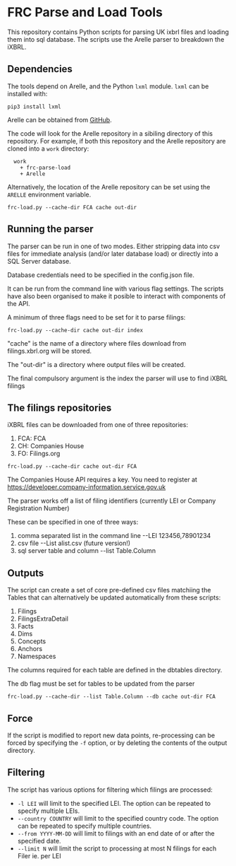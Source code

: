 # FRC Parse and Load Tools

This repository contains Python scripts for parsing UK ixbrl files and loading
them into sql database. The scripts use the Arelle parser to breakdown the iXBRL.

## Dependencies

The tools depend on Arelle, and the Python `lxml` module.  `lxml` can
be installed with:

```
pip3 install lxml
```

Arelle can be obtained from [GitHub](https://github.com/Arelle/Arelle).

The code will look for the Arelle repository in a sibiling directory of this
repository.  For example, if both this repository and the Arelle repository are
cloned into a `work` directory:

```
  work
    + frc-parse-load
    + Arelle
```

Alternatively, the location of the Arelle repository can be set using the
`ARELLE` environment variable.

```
frc-load.py --cache-dir FCA cache out-dir
```

## Running the parser

The parser can be run in one of two modes. Either stripping data into csv files for
immediate analysis (and/or later database load) or directly into a SQL Server database.

Database credentials need to be specified in the config.json file.

It can be run from the command line with various flag settings. The scripts have also
been organised to make it posible to interact with components of the API.

A minimum of three flags need to be set for it to parse filings:

```
frc-load.py --cache-dir cache out-dir index
```

"cache" is the name of a directory where files download from filings.xbrl.org will be stored.

The "out-dir" is a directory where output files will be created.

The final compulsory argument is the index the parser will use to find iXBRL filings


## The filings repositories

iXBRL files can be downloaded from one of three repositories:

1. FCA: FCA
2. CH: Companies House
3. FO: Filings.org

```
frc-load.py --cache-dir cache out-dir FCA
```

The Companies House API requires a key. You need to register at <https://developer.company-information.service.gov.uk>

The parser works off a list of filing identifiers (currently LEI or Company Registration Number)

These can be specified in one of three ways:

1. comma separated list in the command line --LEI 123456,78901234
2. csv file --List alist.csv (future version!)
3. sql server table and column --list Table.Column



## Outputs

The script can create a set of core pre-defined csv files matchiing the Tables that can alternatively be
updated automatically from these scripts:

1. Filings
2. FilingsExtraDetail
3. Facts
4. Dims
5. Concepts
6. Anchors
7. Namespaces

The columns required for each table are defined in the dbtables directory.

The db flag must be set for tables to be updated from the parser

```
frc-load.py --cache-dir --list Table.Column --db cache out-dir FCA
```

## Force

If the script is modified to report new data points, re-processing can be
forced by specifying the `-f` option, or by deleting the contents of the output
directory.

## Filtering

The script has various options for filtering which filings are processed:

* `-l LEI` will limit to the specified LEI.  The option can be repeated to
  specify multiple LEIs.
* `--country COUNTRY` will limit to the specified country code.  The option can be repeated to specify multiple countries.
* `--from YYYY-MM-DD` will limit to filings with an end date of or after the specified date.
* `--limit N` will limit the script to processing at most N filings for each Filer ie. per LEI 



